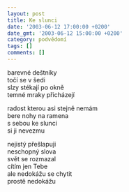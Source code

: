 ```yaml
---
layout: post
title: Ke slunci
date: '2003-06-12 17:00:00 +0200'
date_gmt: '2003-06-12 15:00:00 +0200'
category: podvědomí
tags: []
comments: []
---
```


<p>barevné deštníky<br>točí se v šedi<br>slzy stékají po okně<br>temné mraky přicházejí</p>
<p>radost kterou asi stejně nemám<br>bere nohy na ramena<br>s sebou ke slunci<br>si ji nevezmu</p>
<p>nejistý přešlapuji<br>neschopný slova<br>svět se rozmazal<br>cítím jen Tebe<br>ale nedokážu se chytit<br>prostě nedokážu</p>
